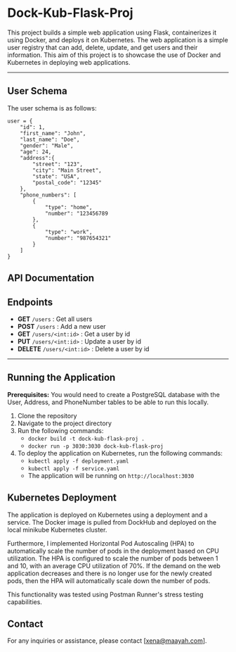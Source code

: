 # Dock-Kub-Flask-Proj
This project builds a simple web application using Flask, containerizes it using Docker, and deploys it on Kubernetes. 
The web application is a simple user registry that can add, delete, update, and get users and their information.
This aim of this project is to showcase the use of Docker and Kubernetes in deploying web applications. 

___

## User Schema
The user schema is as follows: 
```
user = {
    "id": 1, 
    "first_name": "John", 
    "last_name": "Doe", 
    "gender": "Male",
    "age": 24,
    "address":{
        "street": "123",
        "city": "Main Street",
        "state": "USA",
        "postal_code": "12345"
    },
    "phone_numbers": [
        {
            "type": "home",
            "number": "123456789
        }, 
        {
            "type": "work",
            "number": "987654321"
        }
    ]
}
```

## API Documentation 
## Endpoints
- **GET** `/users` : Get all users
- **POST** `/users` : Add a new user
- **GET** `/users/<int:id>` : Get a user by id
- **PUT** `/users/<int:id>` : Update a user by id
- **DELETE** `/users/<int:id>` : Delete a user by id
---
## Running the Application
**Prerequisites:** You would need to create a PostgreSQL database with the User, Address, and PhoneNumber tables to be 
able to run this locally. 
1. Clone the repository
2. Navigate to the project directory
3. Run the following commands:
    - `docker build -t dock-kub-flask-proj .`
    - `docker run -p 3030:3030 dock-kub-flask-proj`
4. To deploy the application on Kubernetes, run the following commands:
    - `kubectl apply -f deployment.yaml`
    - `kubectl apply -f service.yaml`
    - The application will be running on `http://localhost:3030`

## Kubernetes Deployment 
The application is deployed on Kubernetes using a deployment and a service. The Docker image is pulled from DockHub and 
deployed on the local minikube Kubernetes cluster.

Furthermore, I implemented Horizontal Pod Autoscaling (HPA) to automatically scale the number of pods in the deployment
based on CPU utilization. The HPA is configured to scale the number of pods between 1 and 10, with an average CPU 
utilization of 70%. If the demand on the web application decreases and there is no longer use for the newly created
pods, then the HPA will automatically scale down the number of pods. 

This functionality was tested using Postman Runner's stress testing capabilities. 


## Contact

For any inquiries or assistance, please contact [xena@maayah.com].
